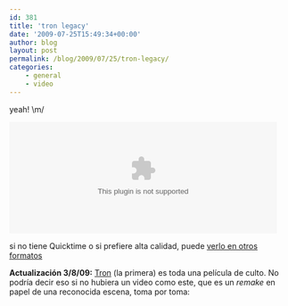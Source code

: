 ```yaml
---
id: 381
title: 'tron legacy'
date: '2009-07-25T15:49:34+00:00'
author: blog
layout: post
permalink: /blog/2009/07/25/tron-legacy/
categories:
    - general
    - video
---
```


yeah! \\m/

<object classid="clsid:02bf25d5-8c17-4b23-bc80-d3488abddc6b" codebase="http://www.apple.com/qtactivex/qtplugin.cab#version=6,0,2,0" height="200" width="480"><param name="autoplay" value="false"></param><param name="loop" value="false"></param><param name="controller" value="false"></param><param name="src" value="/blog/wp-content/uploads/2009/07/Grid_VFX_ConceptTest_Low_click.mov"></param><param name="target" value="myself"></param><param name="href" value="/blog/wp-content/uploads/2009/07/Grid_VFX_ConceptTest_Low.mov"></param><embed autoplay="false" controller="false" height="200" href="/blog/wp-content/uploads/2009/07/Grid_VFX_ConceptTest_Low.mov" loop="false" src="/blog/wp-content/uploads/2009/07/Grid_VFX_ConceptTest_Low_click.mov" target="myself" type="video/quicktime" width="480"></embed></object>

si no tiene Quicktime o si prefiere alta calidad, puede [verlo en otros formatos](http://www.flynnlives.com/media/video/0xendgame.aspx "trailer de Tron Legacy en varios formatos")

**Actualización 3/8/09:** [Tron](http://en.wikipedia.org/wiki/Tron_(film)) (la primera) es toda una película de culto. No podría decir eso si no hubiera un video como este, que es un *remake* en papel de una reconocida escena, toma por toma:

<div><object classid="clsid:d27cdb6e-ae6d-11cf-96b8-444553540000" codebase="http://download.macromedia.com/pub/shockwave/cabs/flash/swflash.cab#version=6,0,40,0" height="355" width="425"><param name="allowFullScreen" value="true"></param><param name="allowScriptAccess" value="always"></param><param name="src" value="http://www.dailymotion.com/swf/k36MuYDmEwa8EExzZ3"></param><param name="allowfullscreen" value="true"></param><embed allowfullscreen="true" allowscriptaccess="always" height="355" src="http://www.dailymotion.com/swf/k36MuYDmEwa8EExzZ3" type="application/x-shockwave-flash" width="425"></embed></object></div>
